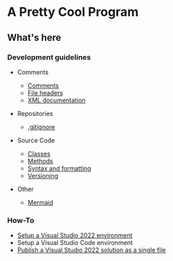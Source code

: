 # A Pretty Cool Program

## What's here

### Development guidelines

* Comments
  * [Comments](./profile/development-guidelines/comments.md)
  * [File headers](./profile/development-guidelines/file-headers.md)
  * [XML documentation](./profile/development-guidelines/xml-documentation.md)

* Repositories  
  * [.gitignore](./profile/dotfiles/repositories/.gitignore)

* Source Code
  * [Classes](./profile/development-guidelines/classes.md)
  * [Methods](./profile/development-guidelines/methods.md)
  * [Syntax and formatting](./profile/development-guidelines/syntax-and-formatting.md)
  * [Versioning](./profile/development-guidelines/versioning.md)

* Other
  * [Mermaid](./profile/mermaid/mermaid.md)

### How-To

* [Setup a Visual Studio 2022 environment](./profile/how-to/visual-studio-community-2022-setup/visual-studio-community-2022-setup.md)
* Setup a Visual Studio Code environment
* [Publish a Visual Studio 2022 solution as a single file](./profile/how-to/visual-studio-publish-single-file/visual-studio-publish-single-file.md)

